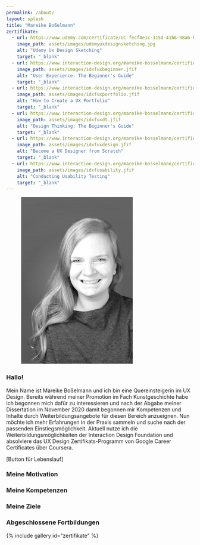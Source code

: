 ```yaml
---
permalink: /about/
layout: splash
title: "Mareike Boßelmann"
zertifikate:
  - url: https://www.udemy.com/certificate/UC-fecf4e1c-315d-41b6-98a6-b4dfcb1484f5
    image_path: assets/images/udemyuxdesignsketching.jpg
    alt: "Udemy Ux Design Sketching"
    target: "_blank"
  - url: https://www.interaction-design.org/mareike-bosselmann/certificate/course/950c716a-fa49-4ee8-aeb0-f24191ee8bb2
    image_path: assets/images/idxfuxbeginner.jfif
    alt: "User Experience: The Beginner's Guide"
    target: "_blank"
  - url: https://www.interaction-design.org/mareike-bosselmann/certificate/course/d0a425c0-72e8-424a-a393-3c2a008359b1
    image_path: assets/images/idxfuxportfolio.jfif
    alt: "How to Create a UX Portfolio"
    target: "_blank"
  - url: https://www.interaction-design.org/mareike-bosselmann/certificate/course/313f43bd-fd91-4fb8-b3b5-2b649d704c06
    image_path: assets/images/idxfuxdt.jfif
    alt: "Design Thinking: The Beginner's Guide"
    target: "_blank"
  - url: https://www.interaction-design.org/mareike-bosselmann/certificate/course/d35c481a-fb73-4ebc-8b5e-4a6670122d02?certificateType=course
    image_path: assets/images/idxfuxdesign.jfif
    alt: "Become a UX Designer from Scratch"
    target: "_blank"
  - url: https://www.interaction-design.org/mareike-bosselmann/certificate/course/7f9d4423-fbdf-4fce-a398-592fe9f73204
    image_path: assets/images/idxfusability.jfif
    alt: "Conducting Usability Testing"
    target: "_blank"
---
```

<figure class="align-right">
  <img src="https://github.com/mbosselmann/portfolio/blob/master/assets/images/aboutbildsw.png?raw=true" alt="">
</figure> 


### Hallo!

Mein Name ist Mareike Boßelmann und ich bin eine Quereinsteigerin im UX Design. Bereits während meiner Promotion im Fach Kunstgeschichte habe ich begonnen mich dafür zu interessieren und nach der Abgabe meiner Dissertation im November 2020 damit begonnen mir Kompetenzen und Inhalte durch Weiterbildungsangebote für diesen Bereich anzueignen. Nun möchte ich mehr Erfahrungen in der Praxis sammeln und suche nach der passenden Einstiegsmöglichkeit. Aktuell nutze ich die Weiterbildungsmöglichkeiten der Interaction Design Foundation und absolviere das UX Design Zertifikats-Programm von Google Career Certificates über Coursera.

[Button für Lebenslauf]

### Meine Motivation

### Meine Kompetenzen

### Meine Ziele

### Abgeschlossene Fortbildungen
{% include gallery id="zertifikate" %}
